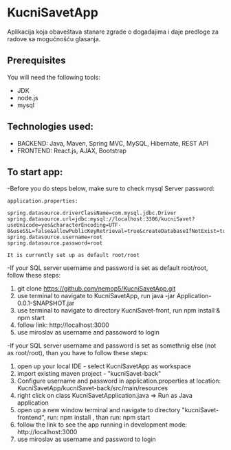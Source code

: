 # KucniSavetApp
Aplikacija koja obaveštava stanare zgrade o događajima i daje predloge za radove sa mogućnošću glasanja.

## Prerequisites

You will need the following tools:
- JDK
- node.js
- mysql

## Technologies used:
- BACKEND: Java, Maven, Spring MVC, MySQL, Hibernate, REST API 
- FRONTEND: React.js, AJAX, Bootstrap 

## To start app:

-Before you do steps below, make sure to check mysql Server password:

```
application.properties: 

spring.datasource.driverClassName=com.mysql.jdbc.Driver
spring.datasource.url=jdbc:mysql://localhost:3306/kucniSavet?useUnicode=yes&characterEncoding=UTF-8&useSSL=false&allowPublicKeyRetrieval=true&createDatabaseIfNotExist=true
spring.datasource.username=root
spring.datasource.password=root

It is currently set up as default root/root
```

-If your SQL server username and password is set as default root/root, follow these steps:
1. git clone https://github.com/nemop5/KucniSavetApp.git
2. use terminal to navigate to KucniSavetApp, run java -jar Application-0.0.1-SNAPSHOT.jar
3. use terminal to navigate to directory KucniSavet-front, run npm install & npm start
4. follow link: http://localhost:3000
5. use miroslav as username and passoword to login

-If your SQL server username and password is set as somethnig else (not as root/root), than you have to follow these steps:
1. open up your local IDE - select KucniSavetApp as workspace
2. import existing maven project - "kucniSavet-back" 
3. Configure username and password in application.properties at location: KucniSavetApp/kucniSavet-back/src/main/resources
4. right click on class KucniSavetApplication.java => Run as Java application
5. open up a new window terminal and navigate to directory "kucniSavet-frontend", run: npm install , than run: npm start
6. follow the link to see the app running in development mode: http://localhost:3000 
7. use miroslav as username and password to login

